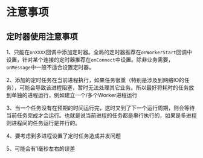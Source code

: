 # 注意事项
## 定时器使用注意事项
1、只能在```onXXXX```回调中添加定时器。全局的定时器推荐在```onWorkerStart```回调中设置，针对某个连接的定时器推荐在```onConnect```中设置。除非业务需要，```onMessage```中一般不适合设置定时器。

2、添加的定时任务在当前进程执行，如果任务很重（特别是涉及到网络IO的任务），可能会导致该进程阻塞，暂时无法处理其它业务。所以最好将耗时的任务放到单独的进程运行，例如建立一个/多个Worker进程运行

3、当一个任务没有在预期的时间运行完，这时又到了下一个运行周期，则会等待当前任务完成才会运行。也就是说当前进程的任务都是串行执行的，如果是多进程则进程间的任务运行是并行的。

4、要考虑到多进程设置了定时任务造成并发问题

5、可能会有1毫秒左右的误差
